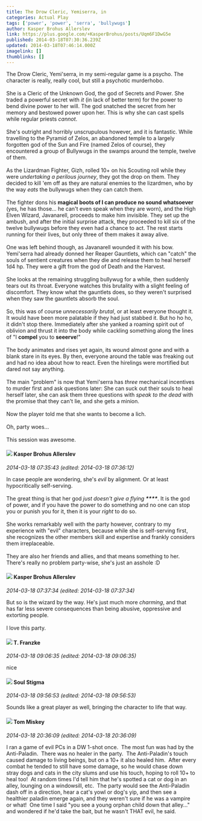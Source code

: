 ```yaml
---
title: The Drow Cleric, Yemiserra, in
categories: Actual Play
tags: ['power', 'power', 'serra', 'bullywugs']
author: Kasper Brohus Allerslev
link: https://plus.google.com/+KasperBrohus/posts/Uqm6F1DwG5e
published: 2014-03-18T07:30:36.239Z
updated: 2014-03-18T07:46:14.000Z
imagelink: []
thumblinks: []
---
```


The Drow Cleric, Yemi&#39;serra, in my semi-regular game is a psycho. The character is really, really cool, but still a psychotic murderhobo.<br /><br />She is a Cleric of the Unknown God, the god of Secrets and Power. She traded a powerful secret with <i>it</i> (in lack of better term) for the power to bend divine power to her will. The god snatched the secret from her memory and bestowed power upon her. This is why she can cast spells while regular priests <i>cannot</i>.<br /><br />She&#39;s outright and horribly unscrupulous however, and it is fantastic. While travelling to the Pyramid of Zelos, an abandoned temple to a largely forgotten god of the Sun and Fire (named Zelos of course), they encountered a group of Bullywugs in the swamps around the temple, twelve of them.<br /><br />As the Lizardman Fighter, Gizh, rolled 10+ on his Scouting roll while they were <i>undertaking a perilous journey</i>, they got the drop on them. They decided to kill &#39;em off as they are natural enemies to the lizardmen, who by the way <i>eats</i> the bullywugs when they can catch them.<br /><br />The fighter dons his <b>magical boots of I can produce no sound whatsoever</b> (yes, he has those... he can&#39;t even speak when they are worn), and the High Elven Wizard, Javanarell, proceeds to make him invisible. They set up the ambush, and after the initial surprise attack, they proceeded to kill six of the twelve bullywugs before they even had a chance to act. The rest starts running for their lives, but only three of them makes it away alive.<br /><br />One was left behind though, as Javanarell wounded it with his bow. Yemi&#39;serra had already donned her Reaper Gauntlets, which can &quot;catch&quot; the souls of sentient creatures when they die and release them to heal herself 1d4 hp. They were a gift from the god of Death and the Harvest.<br /><br />She looks at the remaining struggling bullywug for a while, then suddenly tears out its throat. Everyone watches this brutality with a slight feeling of discomfort. They know what the gauntlets does, so they weren&#39;t surprised when they saw the gauntlets absorb the soul.<br /><br />So, this was of course <i>unnecessarily brutal</i>, or at least everyone thought it. It would have been more palatable if they had just stabbed it. But ho ho ho, it didn&#39;t stop there. Immediately after she yanked a roaming spirit out of oblivion and thrust it into the body while cackling something along the lines of &quot;I <b>compel</b> you to <b>seeerve</b>!&quot;<br /><br />The body animates and rises yet again, its wound almost gone and with a blank stare in its eyes. By then, everyone around the table was freaking out and had no idea about how to react. Even the hirelings were mortified but dared not say anything.<br /><br />The main &quot;problem&quot; is now that Yemi&#39;serra has <i>three</i> mechanical incentives to murder first and ask questions later: She can suck out their souls to heal herself later, she can ask them three questions with <i>speak to the dead</i> with the promise that they can&#39;t lie, and she gets a minion.<br /><br />Now the player told me that she wants to become a lich.<br /><br />Oh, party woes...<br /><br />This session was awesome.
<div id='comment z13gxhfx5yimvhiha04ccboiarzdtj14dhs'>
  <h4><img src='{{site.baseurl}}//images/avatars/110937611143261107555_photo.jpg'> Kasper Brohus Allerslev</h4>
      <p><cite>2014-03-18 07:35:43 (edited: 2014-03-18 07:36:12)</cite></p>
        <p>In case people are wondering, she&#39;s <i>evil</i> by alignment. Or at least hypocritically self-serving.<br /><br />The great thing is that her god <i>just doesn&#39;t give a flying </i><b><i>****</i></b>. It is the god of power, and if you have the power to do something and no one can stop you or punish you for it, then it is your <i>right</i> to do so.<br /><br />She works remarkably well with the party however, contrary to my experience with &quot;evil&quot; characters, because while she is self-serving first, she recognizes the other members skill and expertise and frankly considers them irreplaceable.<br /><br />They are also her friends and allies, and that means something to her. There&#39;s really no problem party-wise, she&#39;s just an asshole :D</p>
</div>
        

<div id='comment z13gxhfx5yimvhiha04ccboiarzdtj14dhs'>
  <h4><img src='{{site.baseurl}}//images/avatars/110937611143261107555_photo.jpg'> Kasper Brohus Allerslev</h4>
      <p><cite>2014-03-18 07:37:34 (edited: 2014-03-18 07:37:34)</cite></p>
        <p>But so is the wizard by the way. He&#39;s just much more <i>charming</i>, and that has far less severe consequences than being abusive, oppressive and extorting people.<br /><br />I love this party.</p>
</div>
        

<div id='comment z13gxhfx5yimvhiha04ccboiarzdtj14dhs'>
  <h4><img src='{{site.baseurl}}//images/avatars/110330901807759406775_photo.jpg'> T. Franzke</h4>
      <p><cite>2014-03-18 09:06:35 (edited: 2014-03-18 09:06:35)</cite></p>
        <p>nice</p>
</div>
        

<div id='comment z13gxhfx5yimvhiha04ccboiarzdtj14dhs'>
  <h4><img src='{{site.baseurl}}//images/avatars/111544129432437862475_photo.jpg'> Soul Stigma</h4>
      <p><cite>2014-03-18 09:56:53 (edited: 2014-03-18 09:56:53)</cite></p>
        <p>Sounds like a great player as well, bringing the character to life that way.</p>
</div>
        

<div id='comment z13gxhfx5yimvhiha04ccboiarzdtj14dhs'>
  <h4><img src='{{site.baseurl}}//images/avatars/110110374841646652137_photo.jpg'> Tom Miskey</h4>
      <p><cite>2014-03-18 20:36:09 (edited: 2014-03-18 20:36:09)</cite></p>
        <p>I ran a game of evil PCs in a DW 1-shot once.  The most fun was had by the Anti-Paladin.  There was no healer in the party.  The Anti-Paladin&#39;s touch caused damage to living beings, but on a 10+ it also healed him.  After every combat he tended to still have some damage, so he would chase down stray dogs and cats in the city slums and use his touch, hoping to roll 10+ to heal too!  At random times I&#39;d tell him that he&#39;s spotted a cat or dog in an alley, lounging on a windowsill, etc.  The party would see the Anti-Paladin dash off in a direction, hear a cat&#39;s yowl or dog&#39;s yip, and then see a healthier paladin emerge again, and they weren&#39;t sure if he was a vampire or what!  One time I said &quot;you see a young orphan child down that alley...&quot; and wondered if he&#39;d take the bait, but he wasn&#39;t THAT evil, he said.</p>
</div>
        